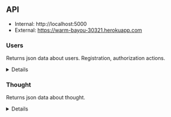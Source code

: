 ## API

- Internal: http://localhost:5000
- External: https://warm-bayou-30321.herokuapp.com

### Users

Returns json data about users. Registration, authorization actions.

<details>

- `GET` /api/users
- `GET` /api/users/:id
- `POST` /api/registration
- `POST` /api/login
- `PUT` /api/users
- `DELETE` /api/users/:id

</details>

### Thought

Returns json data about thought.

<details>

- `GET` /api/thoughts
- `GET` /api/thoughts/:id
- `POST` /api/thoughts
- `PUT` /api/thoughts
- `DELETE` /api/thoughts/:id

</details>
